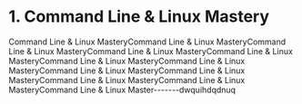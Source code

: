# 1. Command Line & Linux Mastery

Command Line & Linux MasteryCommand Line & Linux MasteryCommand Line & Linux MasteryCommand Line & Linux MasteryCommand Line & Linux MasteryCommand Line & Linux MasteryCommand Line & Linux MasteryCommand Line & Linux MasteryCommand Line & Linux MasteryCommand Line & Linux MasteryCommand Line & Linux MasteryCommand Line & Linux Master-------dwquihdqdnuq